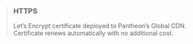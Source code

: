 <blockquote class="block-success">

### HTTPS

<span class="glyphicons glyphicons-ok text-success"></span> Let’s Encrypt certificate deployed to Pantheon’s Global CDN. Certificate renews automatically with no additional cost.

</blockquote>
